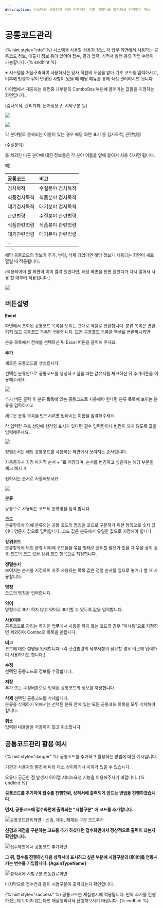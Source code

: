 ```yaml
---
description: 시스템을 사용하기 위한 기본적인 기초 데이터를 입력하고 관리하는 메뉴
---
```


# 공통코드관리

{% hint style="info" %}
시스템을 사용할 사용자 정보, 각 업무 화면에서 사용하는 공통코드 정보, 매출처 정보 등이 있어야 접수, 결과 입력, 성적서 발행 등의 작업 수행이 가능합니다.
{% endhint %}

※ 시스템을 처음구축하여 사용하시는 당사 직원의 도움을 받아 기초 코드를 입력하시고, 이후에 법령과     같이 변경된 사항이 있을 때 해당 메뉴를 통해 직접 관리하시면 됩니다.

아이랩에서 제공되는 화면중 대부분의 ComboBox 부분에 들어가는 값들을 지정하는 화면입니다.

\(검사목적, 관리계좌, 문자상용구, 시약구분 등\)

![](../.gitbook/assets/01%20%2820%29.png)

![](../.gitbook/assets/02%20%2811%29.png)

각 분야별로 중복되는 이름이 있는 경우 해당 화면 표기 중 검사목적, 관련법령

\(수질분야\)

를 제외한 다른 분야에 대한 정보들은 각 분야 이름을 앞에 붙여서 사용 하시면 됩니다.

예\)

| 공통코드 | 비고 |
| :--- | :--- |
| 검사목적 | 수질분야 검사목적 |
| 식품검사목적 | 식품분야 검사목적 |
| 대기검사목적 | 대기분야 검사목적 |
| 관련법령 | 수질분야 관련법령 |
| 식품관련법령 | 식품분야 관련법령 |
| 대기관련법령 | 대기분야 관련법령 |
| … |  |

해당 공통코드의 정보가 추가, 변경, 삭제 되었다면 해당 정보가 사용되는 화면이 새로 열릴 때 적용됩니다.

\(적용되어야 할 화면이 이미 열려 있었다면, 해당 화면을 한번 닫았다가 다시 열어서 사용 할 때부터 적용됩니다.\)

![](../.gitbook/assets/03%20%2817%29.png)

## 버튼설명

**Excel**

화면에서 조회된 공통코드 목록을 보이는 그대로 엑셀로 변환합니다. 분류 목록은 변환되지 않고 공통코드 목록만 변환됩니다. 모든 공통코드 목록을 엑셀로 변환하시려면

분류 목록에서 전체를 선택하신 뒤 Excel 버튼을 클릭해 주세요.

**추가**

새로운 공통코드를 생성합니다.

선택한 분류안으로 공통코드를 생성하고 싶을 때는 값유지를 체크하신 뒤 추가버튼을 이용해주세요.

![](../.gitbook/assets/04%20%2816%29.png)

추가 버튼 클릭 후 분류 목록에 있는 공통코드로 사용해야 한다면 분류 목록에 보이는 분류를 입력하시고

새로운 분류 목록을 만드시려면 원하시는 이름을 입력해주세요.

각 입력칸 우측 상단에 삼각형 표시가 있다면 필수 입력칸이니 빈칸이 되지 않도록 값을 입력해주세요.

![](../.gitbook/assets/05%20%2813%29.png)

정렬순서는 해당 공통코드를 사용하는 화면에서 보여지는 순서입니다.

자동증가시 가장 마지막 순서 + 1로 저장되며, 순서를 변경하고 싶을때는 해당 부분을 체크 해지 후

원하시는 순서로 저장해보세요

![](../.gitbook/assets/06%20%288%29.png)

**분류**

공통으로 사용되는 코드의 분류명을 입력 합니다.

**코드**  
분류항목에 의해 분류되는 공통 코드의 명칭을 코드로 구분하기 위한 항목으로 숫자 값이나 영문자 값으로 입력합니다. 코드 값은 분류에서 유일한 값으로 지정해야 합니다.

**상위코드**  
분류항목에 의한 분류 이외에 코드들을 묶음 형태로 관리할 필요가 있을 때 묶을 상위 공통 코드의 코드 값을 상위 코드 항목으로 지정합니다.

**정렬순서**  
보여지는 순서를 지정하여 자주 사용하는 목록 값은 정렬 순서를 앞으로 놓거나 할 때 사용합니다.

**명칭**  
코드의 명칭을 입력합니다.

**약어**  
명칭으로 표기 하지 않고 약어로 표기할 수 있도록 값을 입력합니다.

**사용여부**  
공통코드로 관리는 하지만 업무에서 사용을 하지 않는 코드의 경우 “미사용”으로 지정하면 제외하여 Combo의 목록을 만듭니다.

**비고**  
코드에 대한 설명을 입력합니다. \(각 관련법령의 세부사항이 필요할 경우 이곳에 입력하여 사용하기도 합니다.\)

**수정**  
선택된 공통코드의 정보를 수정합니다.

**저장**  
추가 또는 수정버튼으로 입력된 공통코드의 정보를 저장합니다.

**삭제** 선택된 공통코드를 삭제합니다.  
분류를 삭제하기 위해서는 선택된 분류 안에 있는 모든 공통코드 목록을 모두 삭제해야 합니다.

**취소**  
입력된 내용들을 저장하지 않고 취소합니다.

## 공통코드관리 활용 예시



{% hint style="danger" %}
공통코드를 추가하고 활용하는 방법에 대한 예시입니다. 

기관과 사용자의 환경에 따라 다소 상이하거나 차이가 있을 수 있습니다. 

오류나 궁금한 점 발생시 아이랩 서비스요청 기능을 이용해주시기 바랍니다.
{% endhint %}

**공통코드를 추가하여 접수를 진행한뒤, 성적서에 출력되게 만드는 방법을 진행하겠습니다.**

**먼저, 공통코드에 접수화면에 출력되는 "시험구분" 에 코드를 추가합니다.**

![&#xACF5;&#xD1B5;&#xCF54;&#xB4DC;&#xAD00;&#xB9AC;&#xD654;&#xBA74; - &#xC2E0;&#xAC80;, &#xC7AC;&#xAC80;, &#xC7AC;&#xC7AC;&#xAC80; &#xAD6C;&#xBD84; &#xCF54;&#xB4DC;&#xCD94;&#xAC00;](../.gitbook/assets/8%20%281%29.png)

**신검과 재검을 구분하는 코드를 추가 하셨다면 접수화면에서 정상적으로 출력이 되는지 확인합니다.**

![&#xC811;&#xC218;&#xD654;&#xBA74;&#xC5D0;&#xC11C; &#xACF5;&#xD1B5;&#xCF54;&#xB4DC; &#xCD94;&#xAC00;&#xD655;&#xC778;](../.gitbook/assets/11%20%288%29.png)

**그 뒤, 접수를 진행하신다음 성적서에 표시하고 싶은 부분에 시험구분의 데이터를 연동시키는 변수를 기입합니다. \[AgainTypeName\]** 

![&#xC131;&#xC801;&#xC11C;&#xC5D0; &#xC2DC;&#xD5D8;&#xAD6C;&#xBD84; &#xC5F0;&#xB3D9;&#xC644;&#xB8CC;&#xD654;&#xBA74;](../.gitbook/assets/13%20%286%29.png)

마지막으로  접수건과 같이 시험구분이 출력되는지 확인합니다.

{% hint style="success" %}
공통코드는 재실행시에 적용됩니다. 만약 추가를 진행하셨는데 보이지 않는다면 재실행하셔서 진행해보시기 바랍니다.
{% endhint %}

